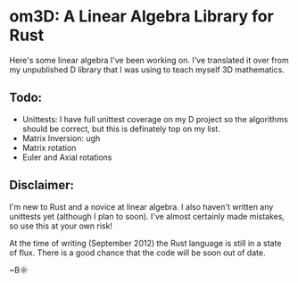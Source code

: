 # om3D: A Linear Algebra Library for Rust

Here's some linear algebra I've been working on. I've translated it over from my unpublished D library that I was using to teach myself 3D mathematics.

## Todo:

- Unittests: I have full unittest coverage on my D project so the algorithms should be correct, but this is definately top on my list.
- Matrix Inversion: ugh
- Matrix rotation
- Euler and Axial rotations

## Disclaimer:

I'm new to Rust and a novice at linear algebra. I also haven't written any unittests yet (although I plan to soon). I've almost certainly made mistakes, so use this at your own risk!

At the time of writing (September 2012) the Rust language is still in a state of flux. There is a good chance that the code will be soon out of date.

~B☼